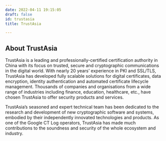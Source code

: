 ```yaml
---
date: 2022-04-11 19:15:05
draft: false
id: trustasia
title: TrustAsia

---
```


## About TrustAsia
TrustAsia is a leading and professionally-certified certification authority in China with its focus on trusted, secure and cryptographic communications in the digital world. With nearly 20 years’ experience in PKI and SSL/TLS, TrustAsia has developed fully scalable solutions for digital certificates, data encryption, identity authentication and automated certificate lifecycle management. Thousands of companies and organisations from a wide range of industries including finance, education, healthcare, etc., have chosen TrustAsia to offer security products and services.

TrustAsia’s seasoned and expert technical team has been dedicated to the research and development of new cryptographic software and systems, embodied by their independently innovated technologies and products. As one of the Google CT Log operators, TrustAsia has made much contributions to the soundness and security of the whole ecosystem and industry.
